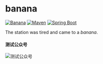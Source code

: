 # banana
[![Banana](https://img.shields.io/badge/banana-0.0.1--SNAPSHOT-yellow.svg)]()
[![Maven](https://img.shields.io/badge/maven-4.0.0-green.svg)]()
[![Spring Boot](https://img.shields.io/badge/spring--boot-1.5.7-brightgreen.svg)]()

The station was tired and came to a *banana*.

####  测试公众号
![测试公众号](http://omw8jrf5x.bkt.clouddn.com/small.png)







